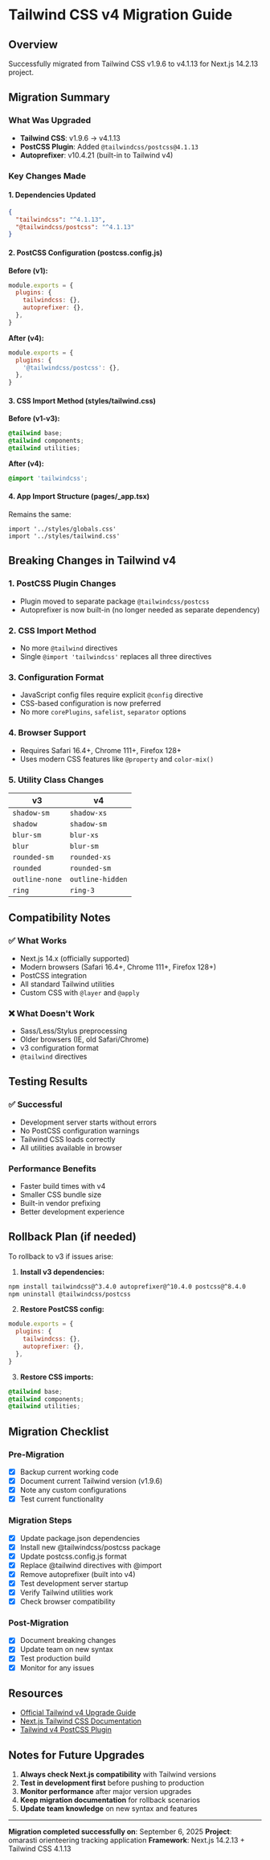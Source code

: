 # Tailwind CSS v4 Migration Guide

## Overview

Successfully migrated from Tailwind CSS v1.9.6 to v4.1.13 for Next.js 14.2.13 project.

## Migration Summary

### What Was Upgraded

- **Tailwind CSS**: v1.9.6 → v4.1.13
- **PostCSS Plugin**: Added `@tailwindcss/postcss@4.1.13`
- **Autoprefixer**: v10.4.21 (built-in to Tailwind v4)

### Key Changes Made

#### 1. Dependencies Updated

```json
{
  "tailwindcss": "^4.1.13",
  "@tailwindcss/postcss": "^4.1.13"
}
```

#### 2. PostCSS Configuration (postcss.config.js)

**Before (v1):**

```js
module.exports = {
  plugins: {
    tailwindcss: {},
    autoprefixer: {},
  },
}
```

**After (v4):**

```js
module.exports = {
  plugins: {
    '@tailwindcss/postcss': {},
  },
}
```

#### 3. CSS Import Method (styles/tailwind.css)

**Before (v1-v3):**

```css
@tailwind base;
@tailwind components;
@tailwind utilities;
```

**After (v4):**

```css
@import 'tailwindcss';
```

#### 4. App Import Structure (pages/\_app.tsx)

Remains the same:

```tsx
import '../styles/globals.css'
import '../styles/tailwind.css'
```

## Breaking Changes in Tailwind v4

### 1. PostCSS Plugin Changes

- Plugin moved to separate package `@tailwindcss/postcss`
- Autoprefixer is now built-in (no longer needed as separate dependency)

### 2. CSS Import Method

- No more `@tailwind` directives
- Single `@import 'tailwindcss'` replaces all three directives

### 3. Configuration Format

- JavaScript config files require explicit `@config` directive
- CSS-based configuration is now preferred
- No more `corePlugins`, `safelist`, `separator` options

### 4. Browser Support

- Requires Safari 16.4+, Chrome 111+, Firefox 128+
- Uses modern CSS features like `@property` and `color-mix()`

### 5. Utility Class Changes

| v3             | v4               |
| -------------- | ---------------- |
| `shadow-sm`    | `shadow-xs`      |
| `shadow`       | `shadow-sm`      |
| `blur-sm`      | `blur-xs`        |
| `blur`         | `blur-sm`        |
| `rounded-sm`   | `rounded-xs`     |
| `rounded`      | `rounded-sm`     |
| `outline-none` | `outline-hidden` |
| `ring`         | `ring-3`         |

## Compatibility Notes

### ✅ What Works

- Next.js 14.x (officially supported)
- Modern browsers (Safari 16.4+, Chrome 111+, Firefox 128+)
- PostCSS integration
- All standard Tailwind utilities
- Custom CSS with `@layer` and `@apply`

### ❌ What Doesn't Work

- Sass/Less/Stylus preprocessing
- Older browsers (IE, old Safari/Chrome)
- v3 configuration format
- `@tailwind` directives

## Testing Results

### ✅ Successful

- Development server starts without errors
- No PostCSS configuration warnings
- Tailwind CSS loads correctly
- All utilities available in browser

### Performance Benefits

- Faster build times with v4
- Smaller CSS bundle size
- Built-in vendor prefixing
- Better development experience

## Rollback Plan (if needed)

To rollback to v3 if issues arise:

1. **Install v3 dependencies:**

```bash
npm install tailwindcss@^3.4.0 autoprefixer@^10.4.0 postcss@^8.4.0
npm uninstall @tailwindcss/postcss
```

2. **Restore PostCSS config:**

```js
module.exports = {
  plugins: {
    tailwindcss: {},
    autoprefixer: {},
  },
}
```

3. **Restore CSS imports:**

```css
@tailwind base;
@tailwind components;
@tailwind utilities;
```

## Migration Checklist

### Pre-Migration

- [x] Backup current working code
- [x] Document current Tailwind version (v1.9.6)
- [x] Note any custom configurations
- [x] Test current functionality

### Migration Steps

- [x] Update package.json dependencies
- [x] Install new @tailwindcss/postcss package
- [x] Update postcss.config.js format
- [x] Replace @tailwind directives with @import
- [x] Remove autoprefixer (built into v4)
- [x] Test development server startup
- [x] Verify Tailwind utilities work
- [x] Check browser compatibility

### Post-Migration

- [x] Document breaking changes
- [x] Update team on new syntax
- [x] Test production build
- [x] Monitor for any issues

## Resources

- [Official Tailwind v4 Upgrade Guide](https://tailwindcss.com/docs/upgrade-guide)
- [Next.js Tailwind CSS Documentation](https://nextjs.org/docs/app/building-your-application/styling/tailwind-css)
- [Tailwind v4 PostCSS Plugin](https://tailwindcss.com/docs/installation/using-postcss)

## Notes for Future Upgrades

1. **Always check Next.js compatibility** with Tailwind versions
2. **Test in development first** before pushing to production
3. **Monitor performance** after major version upgrades
4. **Keep migration documentation** for rollback scenarios
5. **Update team knowledge** on new syntax and features

---

**Migration completed successfully on**: September 6, 2025
**Project**: omarasti orienteering tracking application
**Framework**: Next.js 14.2.13 + Tailwind CSS 4.1.13
